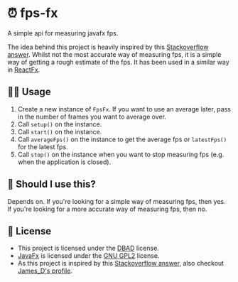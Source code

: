 # ⏰ fps-fx
A simple api for measuring javafx fps.

The idea behind this project is heavily inspired by this [Stackoverflow answer](https://stackoverflow.com/a/28287949). Whilst not the most accurate way of measuring fps, it is a simple way of getting a rough estimate of the fps. It has been used in a similar way in [ReactFx](https://github.com/TomasMikula/ReactFX/blob/master/reactfx/src/main/java/org/reactfx/EventStreams.java#L416).

## 🤷‍♂️ Usage
1. Create a new instance of `FpsFx`. If you want to use an average later, pass in the number of frames you want to average over.
2. Call `setup()` on the instance.
3. Call `start()` on the instance.
4. Call `averageFps()` on the instance to get the average fps or `latestFps()` for the latest fps.
5. Call `stop()` on the instance when you want to stop measuring fps (e.g. when the application is closed).

## 🤔 Should I use this?
Depends on. If you're looking for a simple way of measuring fps, then yes. If you're looking for a more accurate way of measuring fps, then no.

## 🎈 License
- This project is licensed under the [DBAD](https://dbad-license.org/) license.
- [JavaFx](https://github.com/openjdk/jfx) is licensed under the [GNU GPL2](https://github.com/openjdk/jfx/blob/master/LICENSE) license.
- As this project is inspired by this [Stackoverflow answer](https://stackoverflow.com/a/28287949), also checkout [James_D's profile](https://stackoverflow.com/users/2189127/james-d).